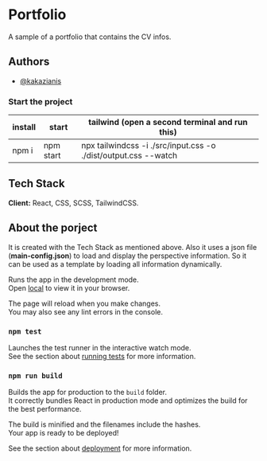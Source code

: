 # Portfolio 

A sample of a portfolio that contains the CV infos.

## Authors

- [@kakazianis](https://www.github.com/Kakajohn)

### Start the project

|install|start|tailwind (open a second terminal and run this)|
|---|---|---|
|npm i|npm start|npx tailwindcss -i ./src/input.css -o ./dist/output.css --watch|

## Tech Stack

**Client:** React, CSS, SCSS, TailwindCSS.

## About the porject

It is created with the Tech Stack as mentioned above. Also it uses a json file 
(**main-config.json**) to load and display the perspective information. So it can be used
as a template by loading all information dynamically.

Runs the app in the development mode.\
Open [local](http://localhost:3000) to view it in your browser.

The page will reload when you make changes.\
You may also see any lint errors in the console.

### `npm test`

Launches the test runner in the interactive watch mode.\
See the section about [running tests](https://facebook.github.io/create-react-app/docs/running-tests) for more information.

### `npm run build`

Builds the app for production to the `build` folder.\
It correctly bundles React in production mode and optimizes the build for the best performance.

The build is minified and the filenames include the hashes.\
Your app is ready to be deployed!

See the section about [deployment](https://facebook.github.io/create-react-app/docs/deployment) for more information.

